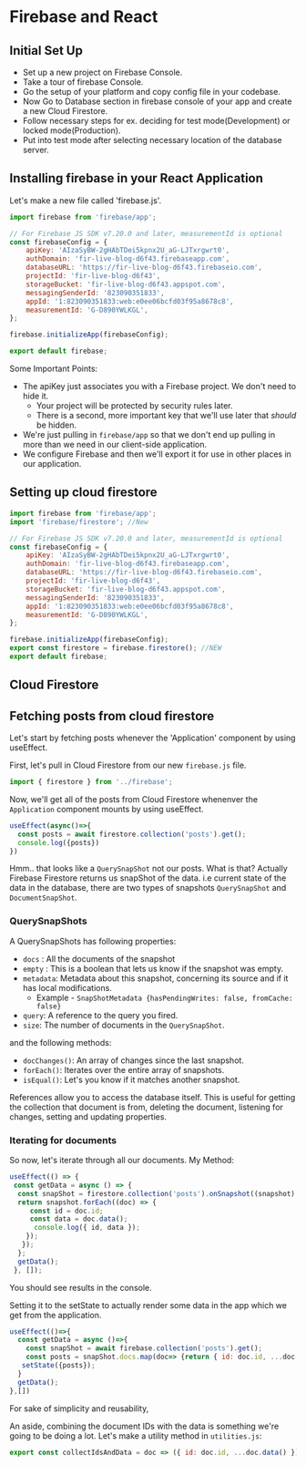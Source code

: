 # Firebase and React

## Initial Set Up

- Set up a new project on Firebase Console.
- Take a tour of firebase Console.
- Go the setup of your platform and copy config file in your codebase.
- Now Go to Database section in firebase console of your app and create a new Cloud Firestore.
- Follow necessary steps for ex. deciding for test mode(Development) or locked mode(Production).
- Put into test mode after selecting necessary location of the database server.

## Installing firebase in your React Application

Let's make a new file called 'firebase.js'.

```js
import firebase from 'firebase/app';

// For Firebase JS SDK v7.20.0 and later, measurementId is optional
const firebaseConfig = {
    apiKey: 'AIzaSyBW-2gHAbTDei5kpnx2U_aG-LJTxrgwrt0',
    authDomain: 'fir-live-blog-d6f43.firebaseapp.com',
    databaseURL: 'https://fir-live-blog-d6f43.firebaseio.com',
    projectId: 'fir-live-blog-d6f43',
    storageBucket: 'fir-live-blog-d6f43.appspot.com',
    messagingSenderId: '823090351833',
    appId: '1:823090351833:web:e0ee06bcfd03f95a8678c8',
    measurementId: 'G-D890YWLKGL',
};

firebase.initializeApp(firebaseConfig);

export default firebase;
```

Some Important Points:

- The apiKey just associates you with a Firebase project. We don't need to hide it.
  - Your project will be protected by security rules later.
  - There is a second, more important key that we'll use later that *should* be hidden.
- We're just pulling in `firebase/app` so that we don't end up pulling in more than we need in our client-side application.
- We configure Firebase and then we'll export it for use in other places in our application.

## Setting up cloud firestore

```js
import firebase from 'firebase/app';
import 'firebase/firestore'; //New

// For Firebase JS SDK v7.20.0 and later, measurementId is optional
const firebaseConfig = {
    apiKey: 'AIzaSyBW-2gHAbTDei5kpnx2U_aG-LJTxrgwrt0',
    authDomain: 'fir-live-blog-d6f43.firebaseapp.com',
    databaseURL: 'https://fir-live-blog-d6f43.firebaseio.com',
    projectId: 'fir-live-blog-d6f43',
    storageBucket: 'fir-live-blog-d6f43.appspot.com',
    messagingSenderId: '823090351833',
    appId: '1:823090351833:web:e0ee06bcfd03f95a8678c8',
    measurementId: 'G-D890YWLKGL',
};

firebase.initializeApp(firebaseConfig);
export const firestore = firebase.firestore(); //NEW
export default firebase;

```

## Cloud Firestore

## Fetching posts from cloud firestore

Let's start by fetching posts whenever the 'Application' component by using useEffect.

First, let's pull in Cloud Firestore from our new `firebase.js` file.

```js
import { firestore } from '../firebase';
```

Now, we'll get all of  the posts from Cloud Firestore whenenver the `Application` component mounts by using useEffect.

```js
useEffect(async()=>{
  const posts = await firestore.collection('posts').get();
  console.log({posts})
})

```

Hmm.. that looks like a `QuerySnapShot` not our posts. What is that?
Actually Firebase Firestore returns us snapShot of the data. i.e current state
of the data in the database, there are two types of snapshots `QuerySnapShot` and `DocumentSnapShot`. 

### QuerySnapShots

A QuerySnapShots has following properties:

- `docs` : All the documents of the snapshot
- `empty` : This is a boolean that lets us know if the snapshot was empty.
- `metadata`: Metadata about this snapshot, concerning its source and if it has local modifications.
  - Example - `SnapShotMetadata {hasPendingWrites: false, fromCache: false}`
- `query`: A reference to the query you fired.
- `size`: The number of documents in the `QuerySnapShot`.

and the following methods:

- `docChanges()`: An array of changes since the last snapshot.
- `forEach()`: Iterates over the entire array of snapshots.
- `isEqual()`: Let's you know if it matches another snapshot.

References allow you to access the database itself. This is useful for getting the collection that document is from, deleting the document, listening for changes, setting and updating properties.

### Iterating for documents

So now, let's iterate through all our documents.
My Method:

```js
useEffect(() => {
 const getData = async () => {
  const snapShot = firestore.collection('posts').onSnapshot((snapshot) => {
  return snapshot.forEach((doc) => {
     const id = doc.id;
     const data = doc.data();
      console.log({ id, data });
    });
   });
  };
  getData();
 }, []);

```

You should see results in the console.

Setting it to the setState to actually render some data in the app which we get from the application.

```js
useEffect(()=>{
  const getData = async ()=>{
    const snapShot = await firebase.collection('posts').get();
    const posts = snapShot.docs.map(doc=> {return { id: doc.id, ...doc.data()}});
   setState({posts});
  }
  getData();
},[])

```

For sake of simplicity and reusability, 

An aside, combining the document IDs with the data is something we're going to be doing a lot. Let's make a utility method in `utilities.js`:

```js
export const collectIdsAndData = doc => ({ id: doc.id, ...doc.data() })
```

